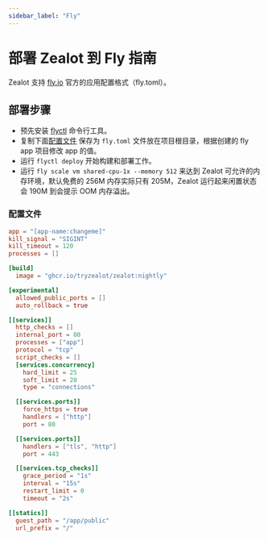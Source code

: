 ```yaml
---
sidebar_label: "Fly"
---
```


# 部署 Zealot 到 Fly 指南

Zealot 支持 [fly.io](https://fly.io) 官方的应用配置格式（fly.toml）。

## 部署步骤

- 预先安装 [flyctl](https://fly.io/docs/flyctl/) 命令行工具。
- 复制下面[配置文件](#配置文件) 保存为 `fly.toml` 文件放在项目根目录，根据创建的 fly app 项目修改 app 的值。
- 运行 `flyctl deploy` 开始构建和部署工作。
- 运行 `fly scale vm shared-cpu-1x --memory 512` 来达到 Zealot 可允许的内存环境，默认免费的 256M 内存实际只有 205M，Zealot 运行起来闲置状态会 190M 到会提示 OOM 内存溢出。

### 配置文件

```toml
app = "[app-name:changeme]"
kill_signal = "SIGINT"
kill_timeout = 120
processes = []

[build]
  image = "ghcr.io/tryzealot/zealot:nightly"

[experimental]
  allowed_public_ports = []
  auto_rollback = true

[[services]]
  http_checks = []
  internal_port = 80
  processes = ["app"]
  protocol = "tcp"
  script_checks = []
  [services.concurrency]
    hard_limit = 25
    soft_limit = 20
    type = "connections"

  [[services.ports]]
    force_https = true
    handlers = ["http"]
    port = 80

  [[services.ports]]
    handlers = ["tls", "http"]
    port = 443

  [[services.tcp_checks]]
    grace_period = "1s"
    interval = "15s"
    restart_limit = 0
    timeout = "2s"

[[statics]]
  guest_path = "/app/public"
  url_prefix = "/"
```
